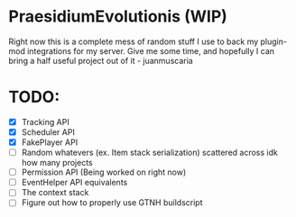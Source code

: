 # PraesidiumEvolutionis (WIP)
Right now this is a complete mess of random stuff I use to back my plugin-mod integrations for my server.
Give me some time, and hopefully I can bring a half useful project out of it - juanmuscaria 

# TODO:
* [X] Tracking API
* [X] Scheduler API
* [X] FakePlayer API
* [ ] Random whatevers (ex. Item stack serialization) scattered across idk how many projects
* [ ] Permission API (Being worked on right now)
* [ ] EventHelper API equivalents
* [ ] The context stack
* [ ] Figure out how to properly use GTNH buildscript